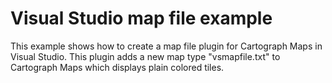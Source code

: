 # Visual Studio map file example
This example shows how to create a map file plugin for Cartograph Maps in Visual Studio. This plugin adds a new map type "vsmapfile.txt" to Cartograph Maps which displays plain colored tiles.